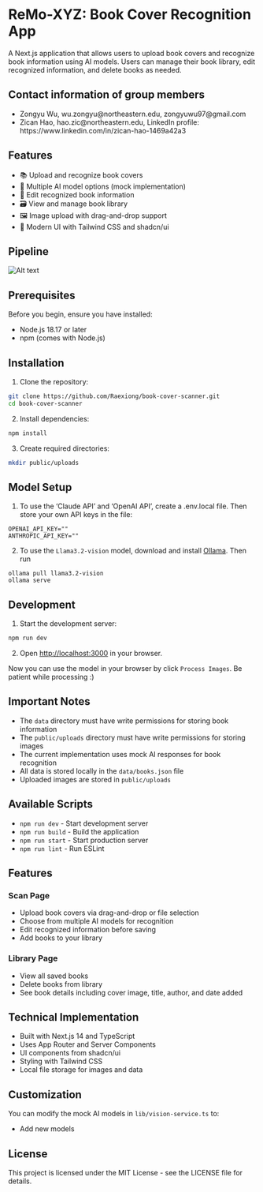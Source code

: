 # ReMo-XYZ: Book Cover Recognition App

A Next.js application that allows users to upload book covers and recognize book information using AI models. Users can manage their book library, edit recognized information, and delete books as needed.

## Contact information of group members

<ul>
  <li>Zongyu Wu, wu.zongyu@northeastern.edu, zongyuwu97@gmail.com</li>
  <li>Zican Hao, hao.zic@northeastern.edu, LinkedIn profile: https://www.linkedin.com/in/zican-hao-1469a42a3 </li>
</ul>

## Features

- 📚 Upload and recognize book covers
- 🤖 Multiple AI model options (mock implementation)
- 📝 Edit recognized book information
- 🗃️ View and manage book library
- 🖼️ Image upload with drag-and-drop support
- 🎨 Modern UI with Tailwind CSS and shadcn/ui

## Pipeline

![Alt text](https://github.com/Raexiong/book-cover-scanner/blob/7c37adfa80eea73458c30bebfd42654795a09df0/flowchart.png)

## Prerequisites

Before you begin, ensure you have installed:

- Node.js 18.17 or later
- npm (comes with Node.js)

## Installation

1. Clone the repository:

```bash
git clone https://github.com/Raexiong/book-cover-scanner.git
cd book-cover-scanner
```

2. Install dependencies:

```bash
npm install
```

3. Create required directories:

```bash
mkdir public/uploads
```

## Model Setup

1. To use the ‘Claude API’ and ‘OpenAI API’, create a .env.local file. Then store your own API keys in the file:

```
OPENAI_API_KEY=""
ANTHROPIC_API_KEY=""
```

2. To use the `Llama3.2-vision` model, download and install [Ollama](https://ollama.com/download). Then run

```
ollama pull llama3.2-vision
ollama serve
```

## Development

1. Start the development server:

```bash
npm run dev
```

2. Open [http://localhost:3000](http://localhost:3000) in your browser.

Now you can use the model in your browser by click `Process Images`. Be patient while processing :)

## Important Notes

- The `data` directory must have write permissions for storing book information
- The `public/uploads` directory must have write permissions for storing images
- The current implementation uses mock AI responses for book recognition
- All data is stored locally in the `data/books.json` file
- Uploaded images are stored in `public/uploads`

## Available Scripts

- `npm run dev` - Start development server
- `npm run build` - Build the application
- `npm run start` - Start production server
- `npm run lint` - Run ESLint

## Features

### Scan Page

- Upload book covers via drag-and-drop or file selection
- Choose from multiple AI models for recognition
- Edit recognized information before saving
- Add books to your library

### Library Page

- View all saved books
- Delete books from library
- See book details including cover image, title, author, and date added

## Technical Implementation

- Built with Next.js 14 and TypeScript
- Uses App Router and Server Components
- UI components from shadcn/ui
- Styling with Tailwind CSS
- Local file storage for images and data

## Customization

You can modify the mock AI models in `lib/vision-service.ts` to:

- Add new models

## License

This project is licensed under the MIT License - see the LICENSE file for details.

